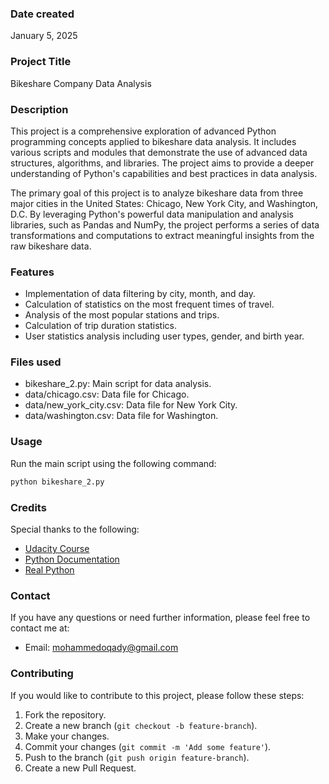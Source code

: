 ### Date created
January 5, 2025

### Project Title
Bikeshare Company Data Analysis

### Description
This project is a comprehensive exploration of advanced Python programming concepts applied to bikeshare data analysis. It includes various scripts and modules that demonstrate the use of advanced data structures, algorithms, and libraries. The project aims to provide a deeper understanding of Python's capabilities and best practices in data analysis.

The primary goal of this project is to analyze bikeshare data from three major cities in the United States: Chicago, New York City, and Washington, D.C. By leveraging Python's powerful data manipulation and analysis libraries, such as Pandas and NumPy, the project performs a series of data transformations and computations to extract meaningful insights from the raw bikeshare data.

### Features
- Implementation of data filtering by city, month, and day.
- Calculation of statistics on the most frequent times of travel.
- Analysis of the most popular stations and trips.
- Calculation of trip duration statistics.
- User statistics analysis including user types, gender, and birth year.

### Files used
- bikeshare_2.py: Main script for data analysis.
- data/chicago.csv: Data file for Chicago.
- data/new_york_city.csv: Data file for New York City.
- data/washington.csv: Data file for Washington.

### Usage
Run the main script using the following command:
```bash
python bikeshare_2.py
```

### Credits
Special thanks to the following:
- [Udacity Course](https://www.udacity.com/course/programming-for-data-science-nanodegree--nd104)
- [Python Documentation](https://docs.python.org/3/)
- [Real Python](https://realpython.com/)

### Contact
If you have any questions or need further information, please feel free to contact me at:
- Email: mohammedoqady@gmail.com

### Contributing
If you would like to contribute to this project, please follow these steps:
1. Fork the repository.
2. Create a new branch (`git checkout -b feature-branch`).
3. Make your changes.
4. Commit your changes (`git commit -m 'Add some feature'`).
5. Push to the branch (`git push origin feature-branch`).
6. Create a new Pull Request.